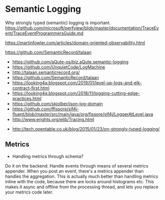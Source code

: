 # Semantic Logging

Why strongly typed (semantic) logging is important.
https://github.com/microsoft/perfview/blob/master/documentation/TraceEvent/TraceEventProgrammersGuide.md

https://martinfowler.com/articles/domain-oriented-observability.html

https://github.com/SemanticRecord/talaan

- https://github.com/aQute-os/biz.aQute.semantic-logging
- https://github.com/UnquietCode/LogMachine
- http://talaan.semanticrecord.org/
- https://github.com/SemanticRecord/talaan
- https://looking4q.blogspot.com/2019/01/level-up-logs-and-elk-contract-first.html
- https://looking4q.blogspot.com/2018/11/logging-cutting-edge-practices.html
- https://github.com/skjolber/json-log-domain
- https://github.com/ffissore/slf4j-fluent/blob/master/src/main/java/org/fissore/slf4j/LoggerAtLevel.java
- http://www.erights.org/elib/Tracing.html

* http://tech.opentable.co.uk/blog/2015/01/23/on-strongly-typed-logging/

## Metrics

- Handling metrics through schema?

Do it on the backend.  Handle events through means of several metrics appender.  When you post an event, there's a metrics appender than handles the aggregation.  This is actually much better than handling metrics inline with the code, because there are locks around histograms etc.  This makes it async and offline from the processing thread, and lets you replace your metrics code later.
